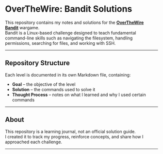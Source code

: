 # OverTheWire: Bandit Solutions

This repository contains my notes and solutions for the **[OverTheWire Bandit](https://overthewire.org/wargames/bandit/)** wargame.  
Bandit is a Linux-based challenge designed to teach fundamental command-line skills such as navigating the filesystem, handling permissions, searching for files, and working with SSH.

---

## Repository Structure
Each level is documented in its own Markdown file, containing:
- **Goal** – the objective of the level
- **Solution** – the commands used to solve it
- **Thought Process** – notes on what I learned and why I used certain commands

---

## About
This repository is a learning journal, not an official solution guide.  
I created it to track my progress, reinforce concepts, and share how I approached each challenge.  

---

